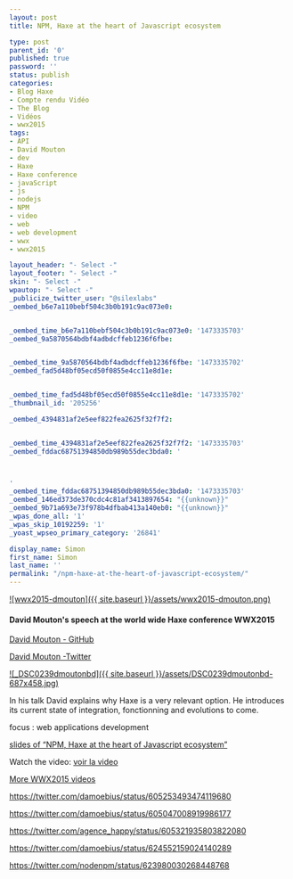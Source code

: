 ```yaml
---
layout: post
title: NPM, Haxe at the heart of Javascript ecosystem

type: post
parent_id: '0'
published: true
password: ''
status: publish
categories:
- Blog Haxe
- Compte rendu Vidéo
- The Blog
- Vidéos
- wwx2015
tags:
- API
- David Mouton
- dev
- Haxe
- Haxe conference
- javaScript
- js
- nodejs
- NPM
- video
- web
- web development
- wwx
- wwx2015

layout_header: "- Select -"
layout_footer: "- Select -"
skin: "- Select -"
wpautop: "- Select -"
_publicize_twitter_user: "@silexlabs"
_oembed_b6e7a110bebf504c3b0b191c9ac073e0: 


_oembed_time_b6e7a110bebf504c3b0b191c9ac073e0: '1473335703'
_oembed_9a5870564bdbf4adbdcffeb1236f6fbe: 


_oembed_time_9a5870564bdbf4adbdcffeb1236f6fbe: '1473335702'
_oembed_fad5d48bf05ecd50f0855e4cc11e8d1e: 


_oembed_time_fad5d48bf05ecd50f0855e4cc11e8d1e: '1473335702'
_thumbnail_id: '205256'

_oembed_4394831af2e5eef822fea2625f32f7f2: 


_oembed_time_4394831af2e5eef822fea2625f32f7f2: '1473335703'
_oembed_fddac68751394850db989b55dec3bda0: '



'
_oembed_time_fddac68751394850db989b55dec3bda0: '1473335703'
_oembed_146ed373de370cdc4c81af3413897654: "{{unknown}}"
_oembed_9b71a693e73f978b4dfbab413a140eb0: "{{unknown}}"
_wpas_done_all: '1'
_wpas_skip_10192259: '1'
_yoast_wpseo_primary_category: '26841'

display_name: Simon
first_name: Simon
last_name: ''
permalink: "/npm-haxe-at-the-heart-of-javascript-ecosystem/"
---
```


[![wwx2015-dmouton]({{ site.baseurl }}/assets/wwx2015-dmouton.png)](https://www.silexlabs.org/wp-content/uploads/2015/07/wwx2015-dmouton.png)

#### David Mouton's speech at the world wide Haxe conference WWX2015



[David Mouton - GitHub](https://github.com/damoebius/)

[David Mouton -Twitter](https://twitter.com/damoebius)

[![_DSC0239dmoutonbd]({{ site.baseurl }}/assets/DSC0239dmoutonbd-687x458.jpg)](https://www.silexlabs.org/wp-content/uploads/2015/07/DSC0239dmoutonbd.jpg)



In his talk David explains why Haxe is a very relevant option. He introduces its current state of integration, fonctionning and evolutions to come.

focus
: web applications development





[slides of “NPM, Haxe at the heart of Javascript ecosystem”](https://prezi.com/gwjzktjor3zf/npm-haxe-at-the-heart-of-javascript-ecosystem/?utm_campaign=share&utm_medium=copy)

Watch the
video: 
[voir la video](https://youtu.be/YgbxqFx9qak)


[More WWX2015 videos](https://www.silexlabs.org/wrapping-up-wwx2015/)

https://twitter.com/damoebius/status/605253493474119680

https://twitter.com/damoebius/status/605047008919986177

https://twitter.com/agence_happy/status/605321935803822080

https://twitter.com/damoebius/status/624552159024140289

https://twitter.com/nodenpm/status/623980030268448768

